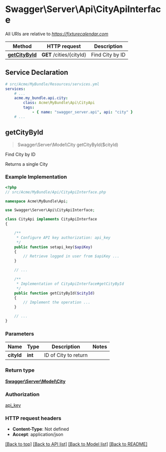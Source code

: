 # Swagger\Server\Api\CityApiInterface

All URIs are relative to *https://fixturecalendar.com*

Method | HTTP request | Description
------------- | ------------- | -------------
[**getCityById**](CityApiInterface.md#getCityById) | **GET** /cities/{cityId} | Find City by ID


## Service Declaration
```yaml
# src/Acme/MyBundle/Resources/services.yml
services:
    # ...
    acme.my_bundle.api.city:
        class: Acme\MyBundle\Api\CityApi
        tags:
            - { name: "swagger_server.api", api: "city" }
    # ...
```

## **getCityById**
> Swagger\Server\Model\City getCityById($cityId)

Find City by ID

Returns a single City

### Example Implementation
```php
<?php
// src/Acme/MyBundle/Api/CityApiInterface.php

namespace Acme\MyBundle\Api;

use Swagger\Server\Api\CityApiInterface;

class CityApi implements CityApiInterface
{

    /**
     * Configure API key authorization: api_key
     */
    public function setapi_key($apiKey)
    {
        // Retrieve logged in user from $apiKey ...
    }

    // ...

    /**
     * Implementation of CityApiInterface#getCityById
     */
    public function getCityById($cityId)
    {
        // Implement the operation ...
    }

    // ...
}
```

### Parameters

Name | Type | Description  | Notes
------------- | ------------- | ------------- | -------------
 **cityId** | **int**| ID of City to return |

### Return type

[**Swagger\Server\Model\City**](../Model/City.md)

### Authorization

[api_key](../../README.md#api_key)

### HTTP request headers

 - **Content-Type**: Not defined
 - **Accept**: application/json

[[Back to top]](#) [[Back to API list]](../../README.md#documentation-for-api-endpoints) [[Back to Model list]](../../README.md#documentation-for-models) [[Back to README]](../../README.md)

